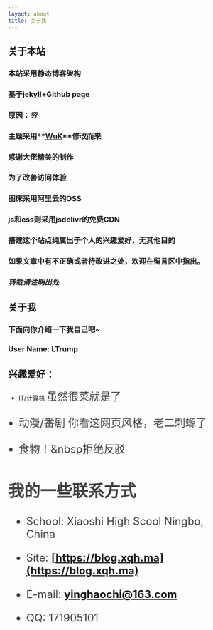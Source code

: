```yaml
---
layout: about
title: 关于我
---
```

## 关于本站

### 本站采用静态博客架构

### 基于jekyll+Github page

### 原因：***穷***

<!-- slide vertical=true -->

### 主题采用**[WuK](https://jekyll-theme-wuk.wu-kan.cn/)**修改而来

### 感谢大佬精美的制作

<!-- slide vertical=true -->

### 为了改善访问体验

### 图床采用阿里云的OSS

### js和css则采用jsdelivr的免费CDN

<!-- slide -->

### 搭建这个站点纯属出于个人的兴趣爱好，无其他目的

### 如果文章中有不正确或者待改进之处，欢迎在留言区中指出。

### ***转载请注明出处***

<!-- slide -->

## 关于我

### 下面向你介绍一下我自己吧~

### User Name: LTrump<br>

<!-- slide -->

## 兴趣爱好：

- IT/计算机&nbsp;<font color="#3f3f3f" size="5rem">虽然很菜就是了

- 动漫/番剧&nbsp;<font color="#3f3f3f" size="5rem"><font color="#3f3f3f">你看这网页风格，老二刺螈了

- 食物！&nbsp<font color="#3f3f3f" size="5rem"><font color="#3f3f3f">拒绝反驳

<!-- slide -->

## 我的一些联系方式

- School: Xiaoshi High Scool Ningbo, China

- Site: **[https://blog.xqh.ma](https://blog.xqh.ma)**

<!-- slide vertical=true -->

- E-mail: **[yinghaochi@163.com](mailto:yinghaochi@163.com)**

- QQ: 171905101



